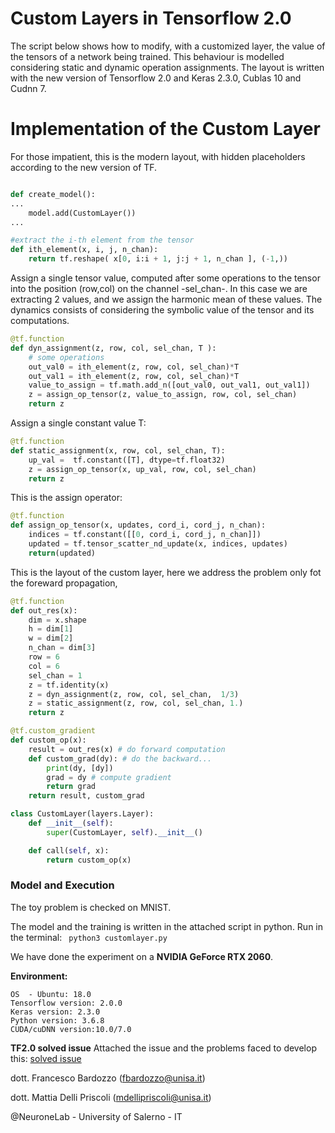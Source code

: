 # Custom Layers in Tensorflow 2.0
The script below shows how to modify, with a customized layer, the value of the tensors of a network being trained. This behaviour is modelled considering static and dynamic operation assignments. The layout is written with the new version of Tensorflow 2.0 and Keras 2.3.0, Cublas 10 and Cudnn 7.


# Implementation of the Custom Layer
For those impatient, this is the modern layout,
with hidden placeholders according to the new version of TF.

```python

def create_model():
...
    model.add(CustomLayer())
...

#extract the i-th element from the tensor
def ith_element(x, i, j, n_chan):
    return tf.reshape( x[0, i:i + 1, j:j + 1, n_chan ], (-1,))

```
Assign a single tensor value, computed after some operations to the tensor into the position (row,col)
on the channel -sel_chan-. In this case we are extracting 2 values, and we assign the harmonic mean
of these values. 
The dynamics consists of considering the symbolic value of the tensor and its computations. 
```python
@tf.function
def dyn_assignment(z, row, col, sel_chan, T ):
    # some operations
    out_val0 = ith_element(z, row, col, sel_chan)*T
    out_val1 = ith_element(z, row, col, sel_chan)*T
    value_to_assign = tf.math.add_n([out_val0, out_val1, out_val1])
    z = assign_op_tensor(z, value_to_assign, row, col, sel_chan)
    return z

```
Assign a single constant value T:

```python
@tf.function
def static_assignment(x, row, col, sel_chan, T):
    up_val =  tf.constant([T], dtype=tf.float32)
    z = assign_op_tensor(x, up_val, row, col, sel_chan)
    return z
```
 This is the assign operator:
```python
@tf.function
def assign_op_tensor(x, updates, cord_i, cord_j, n_chan):
    indices = tf.constant([[0, cord_i, cord_j, n_chan]])
    updated = tf.tensor_scatter_nd_update(x, indices, updates)
    return(updated)

```
This is the layout of the custom layer, here we address the problem only fot the foreward propagation, 
```python
@tf.function
def out_res(x):
    dim = x.shape
    h = dim[1]
    w = dim[2]
    n_chan = dim[3]
    row = 6
    col = 6
    sel_chan = 1
    z = tf.identity(x)
    z = dyn_assignment(z, row, col, sel_chan,  1/3)
    z = static_assignment(z, row, col, sel_chan, 1.)
    return z

@tf.custom_gradient
def custom_op(x):
    result = out_res(x) # do forward computation
    def custom_grad(dy): # do the backward...
        print(dy, [dy])
        grad = dy # compute gradient
        return grad
    return result, custom_grad

class CustomLayer(layers.Layer):
    def __init__(self):
        super(CustomLayer, self).__init__()

    def call(self, x):
        return custom_op(x)

```
### Model and Execution

The toy problem is checked on MNIST.  

The model and the training is written in the attached script in python.
Run in the terminal: ```  python3 customlayer.py ``` 

We have done the experiment on a **NVIDIA GeForce RTX 2060**.

**Environment:**
``` 
OS  - Ubuntu: 18.0
Tensorflow version: 2.0.0
Keras version: 2.3.0
Python version: 3.6.8
CUDA/cuDNN version:10.0/7.0
``` 
**TF2.0 solved issue**
Attached the issue and the problems faced to develop this: [solved issue](https://github.com/tensorflow/tensorflow/issues/34549)

dott. Francesco Bardozzo (fbardozzo@unisa.it)

dott. Mattia Delli Priscoli  (mdellipriscoli@unisa.it)

@NeuroneLab - University of Salerno - IT




